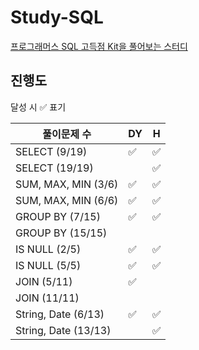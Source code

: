 # Study-SQL

[프로그래머스 SQL 고득점 Kit을 풀어보는 스터디](https://school.programmers.co.kr/learn/challenges?tab=sql_practice_kit)

## 진행도

달성 시 ✅ 표기

| 풀이문제 수             | DY   | H    |
| -------------------- | ---- | ---- |
| SELECT (9/19)        | ✅    | ✅    |
| SELECT (19/19)       |      | ✅    |
| SUM, MAX, MIN (3/6)  | ✅    | ✅    |
| SUM, MAX, MIN (6/6)  | ✅    | ✅    |
| GROUP BY (7/15)      | ✅    | ✅   |
| GROUP BY (15/15)     |      |      |
| IS NULL (2/5)        | ✅    | ✅    |
| IS NULL (5/5)        | ✅    | ✅    |
| JOIN (5/11)          | ✅    |      |
| JOIN (11/11)         |      |      |
| String, Date (6/13)  | ✅    | ✅    |
| String, Date (13/13) |      | ✅    |
